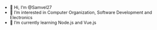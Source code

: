 - 👋 Hi, I’m @Samvel27
- 👀 I’m interested in Computer Organization, Software Development and Electronics
- 🌱 I’m currently learning Node.js and Vue.js
<!---
Samvel27/Samvel27 is a ✨ special ✨ repository because its `README.md` (this file) appears on your GitHub profile.
You can click the Preview link to take a look at your changes.
--->
